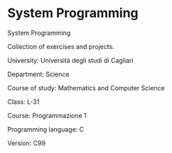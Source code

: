# System Programming

System Programming

Collection of exercises and projects.

University: Università degli studi di Cagliari

Department: Science

Course of study: Mathematics and Computer Science

Class: L-31

Course: Programmazione 1

Programming language: C

Version: C99
